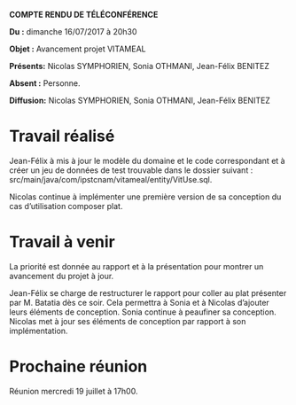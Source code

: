 **COMPTE RENDU DE TÉLÉCONFÉRENCE**

**Du :** dimanche 16/07/2017 à 20h30

**Objet :** Avancement projet VITAMEAL

**Présents:** Nicolas SYMPHORIEN, Sonia OTHMANI, Jean-Félix BENITEZ

**Absent :** Personne.

**Diffusion:** Nicolas SYMPHORIEN, Sonia OTHMANI, Jean-Félix BENITEZ

Travail réalisé
===============

Jean-Félix à mis à jour le modèle du domaine et le code correspondant et
à créer un jeu de données de test trouvable dans le dossier suivant :
src/main/java/com/ipstcnam/vitameal/entity/VitUse.sql.

Nicolas continue à implémenter une première version de sa conception du
cas d’utilisation composer plat.

Travail à venir
===============

La priorité est donnée au rapport et à la présentation pour montrer un
avancement du projet à jour.

Jean-Félix se charge de restructurer le rapport pour coller au plat
présenter par M. Batatia dès ce soir. Cela permettra à Sonia et à
Nicolas d’ajouter leurs éléments de conception. Sonia continue à
peaufiner sa conception. Nicolas met à jour ses éléments de conception
par rapport à son implémentation.

Prochaine réunion
=================

Réunion mercredi 19 juillet à 17h00.

